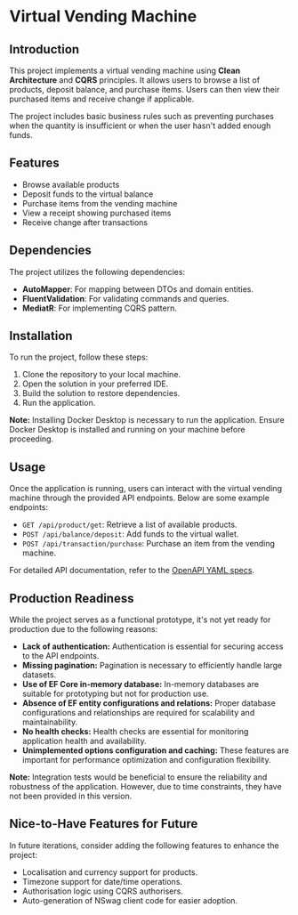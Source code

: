 # Virtual Vending Machine

## Introduction

This project implements a virtual vending machine using **Clean Architecture** and **CQRS** principles. It allows users to browse a list of products, deposit balance, and purchase items. Users can then view their purchased items and receive change if applicable.

The project includes basic business rules such as preventing purchases when the quantity is insufficient or when the user hasn't added enough funds.

## Features

- Browse available products
- Deposit funds to the virtual balance
- Purchase items from the vending machine
- View a receipt showing purchased items
- Receive change after transactions

## Dependencies

The project utilizes the following dependencies:

- **AutoMapper**: For mapping between DTOs and domain entities.
- **FluentValidation**: For validating commands and queries.
- **MediatR**: For implementing CQRS pattern.

## Installation

To run the project, follow these steps:

1. Clone the repository to your local machine.
2. Open the solution in your preferred IDE.
3. Build the solution to restore dependencies.
4. Run the application.

**Note:** Installing Docker Desktop is necessary to run the application. Ensure Docker Desktop is installed and running on your machine before proceeding.

## Usage

Once the application is running, users can interact with the virtual vending machine through the provided API endpoints. Below are some example endpoints:

- `GET /api/product/get`: Retrieve a list of available products.
- `POST /api/balance/deposit`: Add funds to the virtual wallet.
- `POST /api/transaction/purchase`: Purchase an item from the vending machine.

For detailed API documentation, refer to the [OpenAPI YAML specs](https://app.swaggerhub.com/apis-docs/BARRYGUVENKAYA/vending-machine_api/1.0#/).

## Production Readiness

While the project serves as a functional prototype, it's not yet ready for production due to the following reasons:

- **Lack of authentication:** Authentication is essential for securing access to the API endpoints.
- **Missing pagination:** Pagination is necessary to efficiently handle large datasets.
- **Use of EF Core in-memory database:** In-memory databases are suitable for prototyping but not for production use.
- **Absence of EF entity configurations and relations:** Proper database configurations and relationships are required for scalability and maintainability.
- **No health checks:** Health checks are essential for monitoring application health and availability.
- **Unimplemented options configuration and caching:** These features are important for performance optimization and configuration flexibility.

**Note:** Integration tests would be beneficial to ensure the reliability and robustness of the application. However, due to time constraints, they have not been provided in this version.

## Nice-to-Have Features for Future

In future iterations, consider adding the following features to enhance the project:

- Localisation and currency support for products.
- Timezone support for date/time operations.
- Authorisation logic using CQRS authorisers.
- Auto-generation of NSwag client code for easier adoption.

